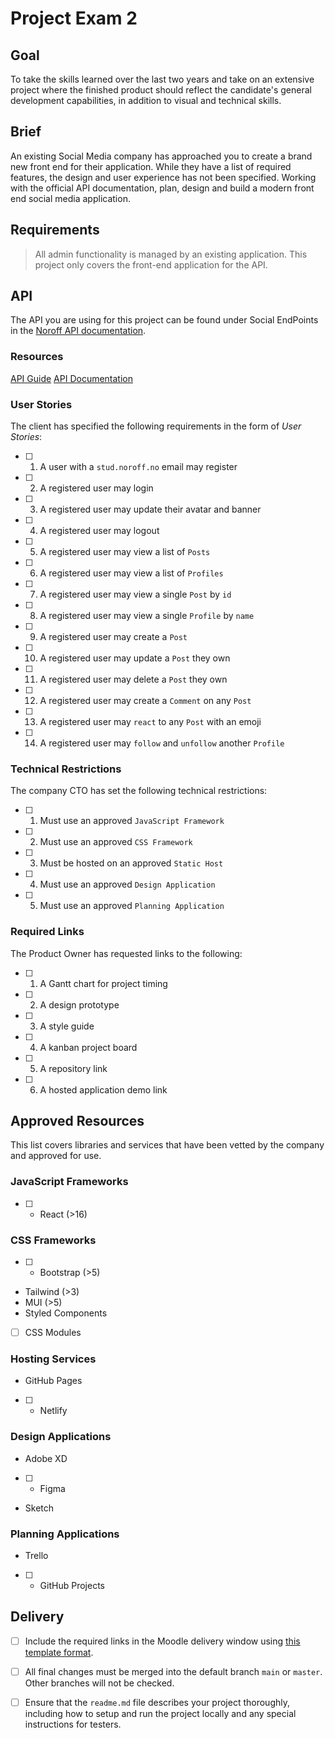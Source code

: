 # Project Exam 2
## Goal
To take the skills learned over the last two years and take on an extensive project where the finished product should reflect the candidate's general development capabilities, in addition to visual and technical skills.

## Brief
An existing Social Media company has approached you to create a brand new front end for their application. While they have a list of required features, the design and user experience has not been specified. Working with the official API documentation, plan, design and build a modern front end social media application.

## Requirements

> All admin functionality is managed by an existing application. This project only covers the front-end application for the API.

## API

The API you are using for this project can be found under Social EndPoints in the [Noroff API documentation](https://noroff-api-docs.netlify.app/).

### Resources

[API Guide](https://noroff-api-docs.netlify.app/social-endpoints/authentication)
[API Documentation](https://nf-api.onrender.com/docs)

### User Stories

The client has specified the following requirements in the form of *User Stories*:
- [ ] 1. A user with a `stud.noroff.no` email may register
- [ ] 2. A registered user may login
- [ ] 3. A registered user may update their avatar and banner
- [ ] 4. A registered user may logout
- [ ] 5. A registered user may view a list of `Posts`
- [ ] 6. A registered user may view a list of `Profiles`
- [ ] 7. A registered user may view a single `Post` by `id`
- [ ] 8. A registered user may view a single `Profile` by `name`
- [ ] 9. A registered user may create a `Post`
- [ ] 10. A registered user may update a `Post` they own
- [ ] 11. A registered user may delete a `Post` they own
- [ ] 12. A registered user may create a `Comment` on any `Post`
- [ ] 13. A registered user may `react` to any `Post` with an emoji
- [ ] 14. A registered user may `follow` and `unfollow` another `Profile`

### Technical Restrictions

The company CTO has set the following technical restrictions:
- [ ] 1. Must use an approved `JavaScript Framework`
- [ ] 2. Must use an approved `CSS Framework`
- [ ] 3. Must be hosted on an approved `Static Host`
- [ ] 4. Must use an approved `Design Application`
- [ ] 5. Must use an approved `Planning Application`

### Required Links

The Product Owner has requested links to the following:
- [ ] 1. A Gantt chart for project timing
- [ ] 2. A design prototype
- [ ] 3. A style guide
- [ ] 4. A kanban project board
- [ ] 5. A repository link
- [ ] 6. A hosted application demo link

## Approved Resources
This list covers libraries and services that have been vetted by the company and approved for use.

### JavaScript Frameworks
- [ ] - React (>16)

### CSS Frameworks
- [ ] - Bootstrap (>5)
- Tailwind (>3)
- MUI (>5)
- Styled Components
- [ ]  CSS Modules

### Hosting Services
- GitHub Pages
- [ ] - Netlify

### Design Applications
- Adobe XD
- [ ] - Figma
- Sketch

### Planning Applications
- Trello
- [ ] - GitHub Projects

## Delivery
- [ ] Include the required links in the Moodle delivery window using [this template format](delivery-template.html).

- [ ] All final changes must be merged into the default branch `main` or `master`. Other branches will not be checked.

- [ ] Ensure that the `readme.md` file describes your project thoroughly, including how to setup and run the project locally and any special instructions for testers.
